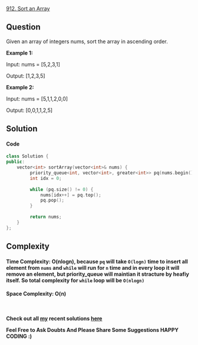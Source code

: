 [912. Sort an Array](https://leetcode.com/problems/sort-an-array/)
 
## **Question**

Given an array of integers nums, sort the array in ascending order.


__Example 1:__

Input: nums = [5,2,3,1]

Output: [1,2,3,5]

__Example 2:__

Input: nums = [5,1,1,2,0,0]

Output: [0,0,1,1,2,5]



## **Solution**

#### **Code**

```cpp
class Solution {
public:
    vector<int> sortArray(vector<int>& nums) {
         priority_queue<int, vector<int>, greater<int>> pq(nums.begin(), nums.end());
         int idx = 0;
        
         while (pq.size() != 0) {
             nums[idx++] = pq.top();
             pq.pop();
         }
        
         return nums;
    }
};
```

## **Complexity**

#### Time Complexity: **O(nlogn)**, because ```pq``` will take ```O(logn)``` time to insert all element from ```nums``` and ```while``` will run for ```n``` time and in every loop it will remove an element, but priority_queue will maintian it stracture by heafiy itself. So total complexity for ```while``` loop will be ```O(nlogn)```

#### Space Complexity: **O(n)**
<br>

 __Check out all [my](https://leetcode.com/siddp6/) recent solutions [here](https://github.com/sidd6p/LeetCode)__

 
 __Feel Free to Ask Doubts
And Please Share Some Suggestions
HAPPY CODING :)__


